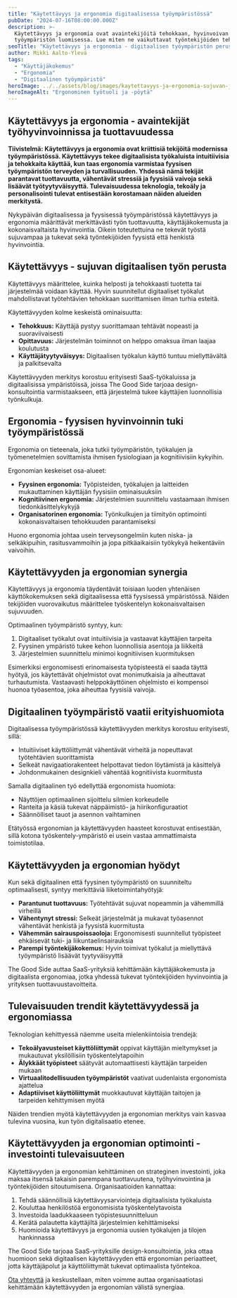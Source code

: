 ```yaml
---
title: "Käytettävyys ja ergonomia digitaalisessa työympäristössä"
pubDate: "2024-07-16T08:00:00.000Z"
description: >-
  Käytettävyys ja ergonomia ovat avaintekijöitä tehokkaan, hyvinvoivan ja tuottavan
  työympäristön luomisessa. Lue miten ne vaikuttavat työntekijöiden tehokkuuteen.
seoTitle: "Käytettävyys ja ergonomia - digitaalisen työympäristön peruspilari"
author: Mikki Aalto-Ylevä
tags:
  - "Käyttäjäkokemus"
  - "Ergonomia"
  - "Digitaalinen työympäristö"
heroImage: ../../assets/blog/images/kaytettavyys-ja-ergonomia-sujuvan-ja-terveellisen-tyoskentelyn-perusta/featured.webp
heroImageAlt: "Ergonominen työtuoli ja -pöytä"
---
```


## Käytettävyys ja ergonomia - avaintekijät työhyvinvoinnissa ja tuottavuudessa

**Tiivistelmä: Käytettävyys ja ergonomia ovat kriittisiä tekijöitä modernissa työympäristössä. Käytettävyys tekee digitaalisista työkaluista intuitiivisia ja tehokkaita käyttää, kun taas ergonomia varmistaa fyysisen työympäristön terveyden ja turvallisuuden. Yhdessä nämä tekijät parantavat tuottavuutta, vähentävät stressiä ja fyysisiä vaivoja sekä lisäävät työtyytyväisyyttä. Tulevaisuudessa teknologia, tekoäly ja personalisointi tulevat entisestään korostamaan näiden alueiden merkitystä.**

Nykypäivän digitaalisessa ja fyysisessä työympäristössä käytettävyys ja ergonomia määrittävät merkittävästi työn tuottavuutta, käyttäjäkokemusta ja kokonaisvaltaista hyvinvointia. Oikein toteutettuina ne tekevät työstä sujuvampaa ja tukevat sekä työntekijöiden fyysistä että henkistä hyvinvointia.

## Käytettävyys - sujuvan digitaalisen työn perusta

Käytettävyys määrittelee, kuinka helposti ja tehokkaasti tuotetta tai järjestelmää voidaan käyttää. Hyvin suunnitellut digitaaliset työkalut mahdollistavat työtehtävien tehokkaan suorittamisen ilman turhia esteitä.

Käytettävyyden kolme keskeistä ominaisuutta:

- **Tehokkuus:** Käyttäjä pystyy suorittamaan tehtävät nopeasti ja suoraviivaisesti
- **Opittavuus:** Järjestelmän toiminnot on helppo omaksua ilman laajaa koulutusta
- **Käyttäjätyytyväisyys:** Digitaalisen työkalun käyttö tuntuu miellyttävältä ja palkitsevalta

Käytettävyyden merkitys korostuu erityisesti SaaS-työkaluissa ja digitaalisissa ympäristöissä, joissa The Good Side tarjoaa design-konsultointia varmistaakseen, että järjestelmä tukee käyttäjien luonnollisia työnkulkuja.

## Ergonomia - fyysisen hyvinvoinnin tuki työympäristössä

Ergonomia on tieteenala, joka tutkii työympäristön, työkalujen ja työmenetelmien sovittamista ihmisen fysiologiaan ja kognitiivisiin kykyihin. 

Ergonomian keskeiset osa-alueet:

- **Fyysinen ergonomia:** Työpisteiden, työkalujen ja laitteiden mukauttaminen käyttäjän fyysisiin ominaisuuksiin
- **Kognitiivinen ergonomia:** Järjestelmien suunnittelu vastaamaan ihmisen tiedonkäsittelykykyjä
- **Organisatorinen ergonomia:** Työnkulkujen ja tiimityön optimointi kokonaisvaltaisen tehokkuuden parantamiseksi

Huono ergonomia johtaa usein terveysongelmiin kuten niska- ja selkäkipuihin, rasitusvammoihin ja jopa pitkäaikaisiin työkykyä heikentäviin vaivoihin.

## Käytettävyyden ja ergonomian synergia

Käytettävyys ja ergonomia täydentävät toisiaan luoden yhtenäisen käyttökokemuksen sekä digitaalisessa että fyysisessä ympäristössä. Näiden tekijöiden vuorovaikutus määrittelee työskentelyn kokonaisvaltaisen sujuvuuden.

Optimaalinen työympäristö syntyy, kun:

1. Digitaaliset työkalut ovat intuitiivisia ja vastaavat käyttäjien tarpeita
2. Fyysinen ympäristö tukee kehon luonnollisia asentoja ja liikkeitä
3. Järjestelmien suunnittelu minimoi kognitiivisen kuormituksen

Esimerkiksi ergonomisesti erinomaisesta työpisteestä ei saada täyttä hyötyä, jos käytettävät ohjelmistot ovat monimutkaisia ja aiheuttavat turhautumista. Vastaavasti helppokäyttöinen ohjelmisto ei kompensoi huonoa työasentoa, joka aiheuttaa fyysisiä vaivoja.

## Digitaalinen työympäristö vaatii erityishuomiota

Digitaalisessa työympäristössä käytettävyyden merkitys korostuu erityisesti, sillä:

- Intuitiiviset käyttöliittymät vähentävät virheitä ja nopeuttavat työtehtävien suorittamista
- Selkeät navigaatiorakenteet helpottavat tiedon löytämistä ja käsittelyä
- Johdonmukainen designkieli vähentää kognitiivista kuormitusta

Samalla digitaalinen työ edellyttää ergonomista huomiota:

- Näyttöjen optimaalinen sijoittelu silmien korkeudelle
- Ranteita ja käsiä tukevat näppäimistö- ja hiirikonfiguraatiot
- Säännölliset tauot ja asennon vaihtaminen

Etätyössä ergonomian ja käytettävyyden haasteet korostuvat entisestään, sillä kotona työskentely-ympäristö ei usein vastaa ammattimaista toimistotilaa.

## Käytettävyyden ja ergonomian hyödyt

Kun sekä digitaalinen että fyysinen työympäristö on suunniteltu optimaalisesti, syntyy merkittäviä liiketoimintahyötyjä:

- **Parantunut tuottavuus:** Työtehtävät sujuvat nopeammin ja vähemmillä virheillä
- **Vähentynyt stressi:** Selkeät järjestelmät ja mukavat työasennot vähentävät henkistä ja fyysistä kuormitusta
- **Vähemmän sairauspoissaoloja:** Ergonomisesti suunnitellut työpisteet ehkäisevät tuki- ja liikuntaelinsairauksia
- **Parempi työntekijäkokemus:** Hyvin toimivat työkalut ja miellyttävä työympäristö lisäävät tyytyväisyyttä

The Good Side auttaa SaaS-yrityksiä kehittämään käyttäjäkokemusta ja digitaalista ergonomiaa, jotka yhdessä tukevat työntekijöiden hyvinvointia ja yrityksen tuottavuustavoitteita.

## Tulevaisuuden trendit käytettävyydessä ja ergonomiassa

Teknologian kehittyessä näemme useita mielenkiintoisia trendejä:

- **Tekoälyavusteiset käyttöliittymät** oppivat käyttäjän mieltymykset ja mukautuvat yksilöllisiin työskentelytapoihin
- **Älykkäät työpisteet** säätyvät automaattisesti käyttäjän tarpeiden mukaan
- **Virtuaalitodellisuuden työympäristöt** vaativat uudenlaista ergonomista ajattelua
- **Adaptiiviset käyttöliittymät** muokkautuvat käyttäjän taitojen ja tarpeiden kehittymisen myötä

Näiden trendien myötä käytettävyyden ja ergonomian merkitys vain kasvaa tulevina vuosina, kun työn digitalisaatio etenee.

## Käytettävyyden ja ergonomian optimointi - investointi tulevaisuuteen

Käytettävyyden ja ergonomian kehittäminen on strateginen investointi, joka maksaa itsensä takaisin parempana tuottavuutena, työhyvinvointina ja työntekijöiden sitoutumisena. Organisaatioiden kannattaa:

1. Tehdä säännöllisiä käytettävyysarviointeja digitaalisista työkaluista
2. Kouluttaa henkilöstöä ergonomisista työskentelytavoista
3. Investoida laadukkaaseen työpistesuunnitteluun
4. Kerätä palautetta käyttäjiltä järjestelmien kehittämiseksi
5. Huomioida käytettävyys ja ergonomia uusien työkalujen ja tilojen hankinnassa

The Good Side tarjoaa SaaS-yrityksille design-konsultointia, joka ottaa huomioon sekä digitaalisen käytettävyyden että ergonomian periaatteet, jotta käyttäjäpolut ja käyttöliittymät tukevat optimaalista työntekoa.

[Ota yhteyttä](/contact) ja keskustellaan, miten voimme auttaa organisaatiotasi kehittämään käytettävyyden ja ergonomian välistä synergiaa.